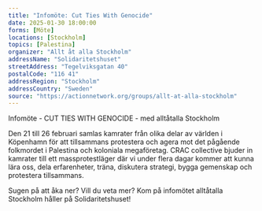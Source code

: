 ```yaml
---
title: "Infomöte: Cut Ties With Genocide"
date: 2025-01-30 18:00:00
forms: [Möte]
locations: [Stockholm]
topics: [Palestina]
organizer: "Allt åt alla Stockholm"
addressName: "Solidaritetshuset"
streetAddress: "Tegelviksgatan 40"
postalCode: "116 41"
addressRegion: "Stockholm"
addressCountry: "Sweden"
source: "https://actionnetwork.org/groups/allt-at-alla-stockholm"
---
```

Infomöte - CUT TIES WITH GENOCIDE - med alltåtalla Stockholm

Den 21 till 26 februari samlas kamrater från olika delar av världen i Köpenhamn för att tillsammans protestera och agera mot det pågående folkmordet i Palestina och koloniala megaföretag. CRAC collective bjuder in kamrater till ett massprotestläger där vi under flera dagar kommer att kunna lära oss, dela erfarenheter, träna, diskutera strategi, bygga gemenskap och protestera tillsammans.

Sugen på att åka ner? Vill du veta mer? Kom på infomötet alltåtalla Stockholm håller på Solidaritetshuset!